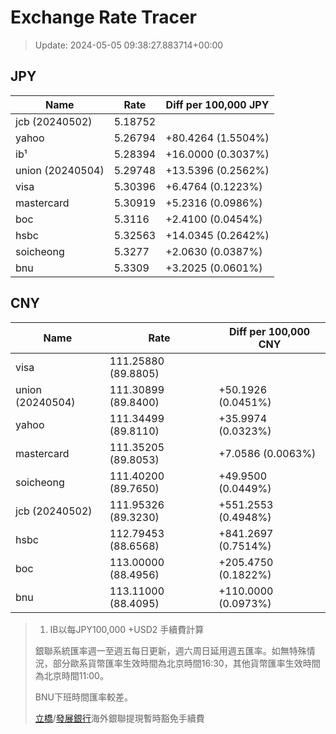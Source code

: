 # Exchange Rate Tracer

> Update: 2024-05-05 09:38:27.883714+00:00

## JPY

| Name             |    Rate | Diff per 100,000 JPY   |
|------------------|---------|------------------------|
| jcb (20240502)   | 5.18752 |                        |
| yahoo            | 5.26794 | +80.4264 (1.5504%)     |
| ib¹              | 5.28394 | +16.0000 (0.3037%)     |
| union (20240504) | 5.29748 | +13.5396 (0.2562%)     |
| visa             | 5.30396 | +6.4764 (0.1223%)      |
| mastercard       | 5.30919 | +5.2316 (0.0986%)      |
| boc              | 5.3116  | +2.4100 (0.0454%)      |
| hsbc             | 5.32563 | +14.0345 (0.2642%)     |
| soicheong        | 5.3277  | +2.0630 (0.0387%)      |
| bnu              | 5.3309  | +3.2025 (0.0601%)      |

## CNY

| Name             | Rate                | Diff per 100,000 CNY   |
|------------------|---------------------|------------------------|
| visa             | 111.25880	(89.8805) |                        |
| union (20240504) | 111.30899	(89.8400) | +50.1926 (0.0451%)     |
| yahoo            | 111.34499	(89.8110) | +35.9974 (0.0323%)     |
| mastercard       | 111.35205	(89.8053) | +7.0586 (0.0063%)      |
| soicheong        | 111.40200	(89.7650) | +49.9500 (0.0449%)     |
| jcb (20240502)   | 111.95326	(89.3230) | +551.2553 (0.4948%)    |
| hsbc             | 112.79453	(88.6568) | +841.2697 (0.7514%)    |
| boc              | 113.00000	(88.4956) | +205.4750 (0.1822%)    |
| bnu              | 113.11000	(88.4095) | +110.0000 (0.0973%)    |


> 1. IB以每JPY100,000 +USD2 手續費計算
>
> 銀聯系統匯率週一至週五每日更新，週六周日延用週五匯率。如無特殊情況，部分歐系貨幣匯率生效時間為北京時間16:30，其他貨幣匯率生效時間為北京時間11:00。
>
> BNU下班時間匯率較差。
>
> [立橋](https://www.wlbank.com.mo/uploads/ueditor/file/20181211/1544536513900230.pdf)/[發展銀行](https://www.mdb.com.mo/Service_Charges_20230728.pdf)海外銀聯提現暫時豁免手續費

